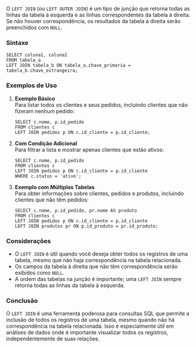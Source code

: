 O `LEFT JOIN` (ou `LEFT OUTER JOIN`) é um tipo de junção que retorna todas as linhas da tabela à esquerda e as linhas correspondentes da tabela à direita. Se não houver correspondência, os resultados da tabela à direita serão preenchidos com `NULL`.

### Sintaxe

```
SELECT coluna1, coluna2
FROM tabela_a
LEFT JOIN tabela_b ON tabela_a.chave_primaria = tabela_b.chave_estrangeira;
```

### Exemplos de Uso

1. **Exemplo Básico**  
    Para listar todos os clientes e seus pedidos, incluindo clientes que não fizeram nenhum pedido:
    
    ```
    SELECT c.nome, p.id_pedido
    FROM clientes c
    LEFT JOIN pedidos p ON c.id_cliente = p.id_cliente;
    ```

2. **Com Condição Adicional**  
    Para filtrar a lista e mostrar apenas clientes que estão ativos:
    
    ```
    SELECT c.nome, p.id_pedido
    FROM clientes c
    LEFT JOIN pedidos p ON c.id_cliente = p.id_cliente
    WHERE c.status = 'ativo';
    ```

3. **Exemplo com Múltiplas Tabelas**  
    Para obter informações sobre clientes, pedidos e produtos, incluindo clientes que não têm pedidos:
    
    ```
    SELECT c.nome, p.id_pedido, pr.nome AS produto
    FROM clientes c
    LEFT JOIN pedidos p ON c.id_cliente = p.id_cliente
    LEFT JOIN produtos pr ON p.id_produto = pr.id_produto;
    ```

### Considerações

- O `LEFT JOIN` é útil quando você deseja obter todos os registros de uma tabela, mesmo que não haja correspondência na tabela relacionada.
- Os campos da tabela à direita que não têm correspondência serão exibidos como `NULL`.
- A ordem das tabelas na junção é importante; uma `LEFT JOIN` sempre retorna todas as linhas da tabela à esquerda.

### Conclusão

O `LEFT JOIN` é uma ferramenta poderosa para consultas SQL que permite a inclusão de todos os registros de uma tabela, mesmo quando não há correspondência na tabela relacionada. Isso é especialmente útil em análises de dados onde é importante visualizar todos os registros, independentemente de suas relações.